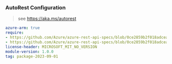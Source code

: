 ### AutoRest Configuration

> see https://aka.ms/autorest

``` yaml
azure-arm: true
require:
- https://github.com/Azure/azure-rest-api-specs/blob/0ce2859b2f018adcea3d14346951ff4270dcff3d/specification/oracle/resource-manager/readme.md
- https://github.com/Azure/azure-rest-api-specs/blob/0ce2859b2f018adcea3d14346951ff4270dcff3d/specification/oracle/resource-manager/readme.go.md
license-header: MICROSOFT_MIT_NO_VERSION
module-version: 1.0.0
tag: package-2023-09-01
```